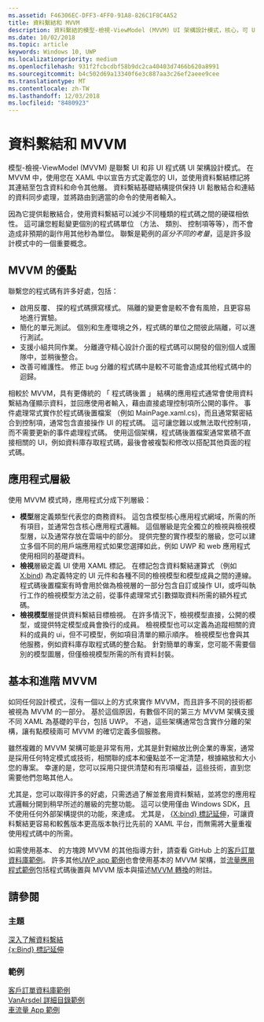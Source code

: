 ```yaml
---
ms.assetid: F46306EC-DFF3-4FF0-91A8-826C1F8C4A52
title: 資料繫結和 MVVM
description: 資料繫結的模型-檢視-ViewModel (MVVM) UI 架構設計模式，核心，可 UI 和非 UI 程式碼之間的鬆散結合。
ms.date: 10/02/2018
ms.topic: article
keywords: Windows 10, UWP
ms.localizationpriority: medium
ms.openlocfilehash: 931f2fcbcdbf58b9dc2ca40403d7466b620a8991
ms.sourcegitcommit: b4c502d69a13340f6e3c887aa3c26ef2aeee9cee
ms.translationtype: MT
ms.contentlocale: zh-TW
ms.lasthandoff: 12/03/2018
ms.locfileid: "8480923"
---
```

# <a name="data-binding-and-mvvm"></a>資料繫結和 MVVM

模型-檢視-ViewModel (MVVM) 是聯繫 UI 和非 UI 程式碼 UI 架構設計模式。 在 MVVM 中，使用您在 XAML 中以宣告方式定義您的 UI，並使用資料繫結標記將其連結至包含資料和命令其他層。 資料繫結基礎結構提供保持 UI 鬆散結合和連結的資料同步處理，並將路由到適當的命令的使用者輸入。 

因為它提供鬆散結合，使用資料繫結可以減少不同種類的程式碼之間的硬碟相依性。 這可讓您輕鬆變更個別的程式碼單位 （方法、 類別、 控制項等等），而不會造成非預期的副作用其他秒為單位。 聯繫是範例的*區分不同的考量*，這是許多設計模式中的一個重要概念。 

## <a name="benefits-of-mvvm"></a>MVVM 的優點

聯繫您的程式碼有許多好處，包括：

* 啟用反覆、 探的程式碼撰寫樣式。 隔離的變更會是較不會有風險，且更容易地進行實驗。
* 簡化的單元測試。 個別和生產環境之外，程式碼的單位之間彼此隔離，可以進行測試。
* 支援小組共同作業。 分離遵守精心設計介面的程式碼可以開發的個別個人或團隊中，並稍後整合。
* 改善可維護性。 修正 bug 分離的程式碼中是較不可能會造成其他程式碼中的迴歸。

相較於 MVVM，具有更傳統的 「 程式碼後置 」 結構的應用程式通常會使用資料繫結為僅顯示資料，並回應使用者輸入，藉由直接處理控制項所公開的事件。 事件處理常式實作於程式碼後置檔案 （例如 MainPage.xaml.cs)，而且通常緊密結合到控制項，通常包含直接操作 UI 的程式碼。 這可讓您難以或無法取代控制項，而不需要更新的事件處理程式碼。 使用這個架構，程式碼後置檔案通常累積不直接相關的 UI，例如資料庫存取程式碼，最後會被複製和修改以搭配其他頁面的程式碼。

## <a name="app-layers"></a>應用程式層級

使用 MVVM 模式時，應用程式分成下列層級：

* **模型**層定義類型代表您的商務資料。 這包含模型核心應用程式網域，所需的所有項目，並通常包含核心應用程式邏輯。 這個層級是完全獨立的檢視與檢視模型層，以及通常存放在雲端中的部分。 提供完整的實作模型的層級，您可以建立多個不同的用戶端應用程式如果您選擇如此，例如 UWP 和 web 應用程式使用相同的基礎資料。
* **檢視**層級定義 UI 使用 XAML 標記。 在標記包含資料繫結運算式 （例如[X:bind](https://docs.microsoft.com/windows/uwp/xaml-platform/x-bind-markup-extension)) 為定義特定的 UI 元件和各種不同的檢視模型和模型成員之間的連線。 程式碼後置檔案有時會用於做為檢視層的一部分包含自訂或操作 UI，或呼叫執行工作的檢視模型方法之前，從事件處理常式引數擷取資料所需的額外程式碼。 
* **檢視模型**層提供資料繫結目標檢視。 在許多情況下，檢視模型直接，公開的模型，或提供特定模型成員會換行的成員。 檢視模型也可以定義為追蹤相關的資料的成員的 ui，但不可模型，例如項目清單的顯示順序。 檢視模型也會與其他服務，例如資料庫存取程式碼的整合點。 針對簡單的專案，您可能不需要個別的模型圖層，但僅檢視模型所需的所有資料封裝。 

## <a name="basic-and-advanced-mvvm"></a>基本和進階 MVVM

如同任何設計模式，沒有一個以上的方式來實作 MVVM，而且許多不同的技術都被視為 MVVM 的一部分。 基於這個原因，有數個不同的第三方 MVVM 架構支援不同 XAML 為基礎的平台，包括 UWP。 不過，這些架構通常包含實作分離的架構，讓有點模稜兩可 MVVM 的確切定義多個服務。 

雖然複雜的 MVVM 架構可能是非常有用，尤其是針對縮放比例企業的專案，通常是採用任何特定模式或技術，相關聯的成本和優點並不一定清楚，根據縮放和大小您的專案。 幸運的是，您可以採用只提供清楚和有形項權益，這些技術，直到您需要他們忽略其他人。 

尤其是，您可以取得許多的好處，只需透過了解並套用資料繫結，並將您的應用程式邏輯分開到稍早所述的層級的完整功能。 這可以使用僅由 Windows SDK，且不使用任何外部架構提供的功能，來達成。 尤其是， [{X:bind} 標記延伸](https://docs.microsoft.com/windows/uwp/xaml-platform/x-bind-markup-extension)，可讓資料繫結更容易和較舊版本更高版本執行比先前的 XAML 平台，而無需將大量重複使用程式碼中的所需。

如需使用基本、 的方塊跨 MVVM 的其他指導方針，請查看 GitHub 上的[客戶訂單資料庫範例](https://github.com/Microsoft/Windows-appsample-customers-orders-database)。 許多其他[UWP app 範例](https://github.com/Microsoft?q=windows-appsample
)也會使用基本的 MVVM 架構，並[流量應用程式範例](https://github.com/Microsoft/Windows-appsample-trafficapp)包括程式碼後置與 MVVM 版本與描述[MVVM 轉換](https://github.com/Microsoft/Windows-appsample-trafficapp/blob/MVVM/MVVM.md)的附註。 

## <a name="see-also"></a>請參閱

### <a name="topics"></a>主題

[深入了解資料繫結](https://docs.microsoft.com/windows/uwp/data-binding/data-binding-in-depth)  
[{x:Bind} 標記延伸](https://docs.microsoft.com/windows/uwp/xaml-platform/x-bind-markup-extension)  

### <a name="samples"></a>範例

[客戶訂單資料庫範例](https://github.com/Microsoft/Windows-appsample-customers-orders-database)  
[VanArsdel 詳細目錄範例](https://github.com/Microsoft/InventorySample)  
[車流量 App 範例](https://github.com/Microsoft/Windows-appsample-trafficapp)  
